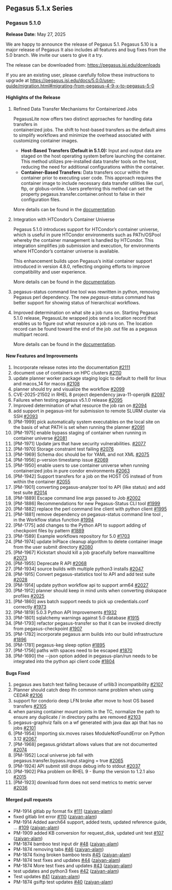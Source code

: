 ## Pegasus 5.1.x Series

### Pegasus 5.1.0

**Release Date:**  May 27, 2025


We are happy to announce the release of Pegasus 5.1.  Pegasus 5.10
is  a major release of Pegasus  It also includes all features and
bug fixes from the 5.0 branch. We invite our users to give it a
try.    

The release can be downloaded from:
https://pegasus.isi.edu/downloads

If you are an existing user, please carefully follow these
instructions to upgrade at
https://pegasus.isi.edu/docs/5.0.0/user-guide/migration.html#migrating-from-pegasus-4-9-x-to-pegasus-5-0 

#### Highlights of the Release

1) Refined Data Transfer Mechanisms for Containerized Jobs

    PegasusLite now offers two distinct approaches for handling data transfers in  
    containerized jobs. The shift to host-based transfers as the default aims to
    simplify workflows and minimize the overhead associated with customizing container images.

    *   **Host-Based Transfers (Default in 5.1.0):** Input and output data are staged on the 
        host operating system before launching the container. This method utilizes pre-installed
        data transfer tools on the host, reducing the need for additional configurations within 
        the container.
    *   **Container-Based Transfers:** Data transfers occur within the container prior to 
        executing user code. This approach requires the container image to include necessary
        data transfer utilities like curl, ftp, or globus-online. Users preferring this method 
        can set the property pegasus.transfer.container.onhost to false in their configuration files.

    More details can be found in the 
    [documentation](https://pegasus.isi.edu/documentation/user-guide/containers.html#data-transfers-for-jobs-when-running-in-container).

   
2) Integration with HTCondor’s Container Universe

    Pegasus 5.1.0 introduces support for HTCondor’s container universe, 
    which is useful in pure HTCondor environments such as PATh/OSPool whereby the container
    management is handled by HTCondor.  This integration simplifies job submission and execution, 
    for environments where HTCondor’s container universe is available.

    This enhancement builds upon Pegasus’s initial container support introduced in 
    version 4.8.0, reflecting ongoing efforts to improve compatibility and user experience.

    More details can be found in the 
    [documentation](https://pegasus.isi.edu/documentation/user-guide/containers.html#configuring-workflows-to-use-containers).

3) pegasus-status command line tool was rewritten in python, removing Pegasus perl
   dependency. The new *pegasus-status* command has better support for showing status of
   hierarchical workflows.

4) Improved determination on what site a job runs on. Starting Pegasus 5.1.0 release, PegasusLite 
   wrapped jobs send a location record that enables us to figure out what resource a job runs on.
   The location record can be found toward the end of the job .out file as a pegasus multipart record.
   
   More details can be found in the 
   [documentation](https://pegasus.isi.edu/documentation/reference-guide/funding-citing-usage-stats.html#pegasus-lite-metrics).
 
 
#### New Features and Improvements 

1) Incorporate release notes into the documentation [\#2111](https://github.com/pegasus-isi/pegasus/issues/2111)
2) document use of containers on HPC clusters [\#2110](https://github.com/pegasus-isi/pegasus/issues/2110)
3) update planner worker package staging logic to default to rhel8 for linux and macos\_14 for macos [\#2108](https://github.com/pegasus-isi/pegasus/issues/2108)
4) planner should try and visualize the workflow [\#2099](https://github.com/pegasus-isi/pegasus/issues/2099)
5) CVE-2025-21502 in RHEL 8 project dependency java-11-openjdk [\#2097](https://github.com/pegasus-isi/pegasus/issues/2097)
6) Failures when testing pegasus v5.1.0 release [\#2095](https://github.com/pegasus-isi/pegasus/issues/2095)
7) Improved determination of what resource the job ran on [\#2094](https://github.com/pegasus-isi/pegasus/issues/2094)
8) add support in pegasus-init for submission to remote SLURM cluster via SSH [\#2093](https://github.com/pegasus-isi/pegasus/issues/2093)
9) \[PM-1999\] pick automatically system executables on the local site on the basis of what PATH is set when running the planner [\#2091](https://github.com/pegasus-isi/pegasus/issues/2091)
10) \[PM-1975\] enable bypass staging of container when running in container universe [\#2081](https://github.com/pegasus-isi/pegasus/issues/2081)
11) \[PM-1971\] Update jars that have security vulnerabilities. [\#2077](https://github.com/pegasus-isi/pegasus/issues/2077)
12) \[PM-1970\] Storage constraint test failing [\#2076](https://github.com/pegasus-isi/pegasus/issues/2076)
13) \[PM-1969\] Schema doc should be for YAML and not XML [\#2075](https://github.com/pegasus-isi/pegasus/issues/2075)
15) \[PM-1956\] p-version timestamp issue [\#2069](https://github.com/pegasus-isi/pegasus/issues/2069) 
16) \[PM-1950\] enable users to use container universe when running containerized jobs in pure condor environments [\#2063](https://github.com/pegasus-isi/pegasus/issues/2063)
17) \[PM-1942\] Support transfers for a job on the HOST OS instead of from within the container [\#2055](https://github.com/pegasus-isi/pegasus/issues/2055)
17) \[PM-1901\] converting pegasus-analyzer tool to API \(like status\) and add test suite [\#2014](https://github.com/pegasus-isi/pegasus/issues/2014)
18) \[PM-1889\] Escape command line args passed to Job [\#2002](https://github.com/pegasus-isi/pegasus/issues/2002)
19) \[PM-1886\] Recommendations for new Pegasus-Status CLI tool [\#1999](https://github.com/pegasus-isi/pegasus/issues/1999)
20) \[PM-1882\] replace the perl command line client with python client [\#1995](https://github.com/pegasus-isi/pegasus/issues/1995)
21) \[PM-1881\] remove dependency on pegasus-status command line tool , in the Workflow status function [\#1994](https://github.com/pegasus-isi/pegasus/issues/1994)
22) \[PM-1775\] add changes to the Python API to support adding of checkpoint files by pattern [\#1889](https://github.com/pegasus-isi/pegasus/issues/1889)
22)  \[PM-1589\] Example workflows repository for 5.0 [\#1703](https://github.com/pegasus-isi/pegasus/issues/1703)
23) \[PM-1974\] update InPlace cleanup algorithm to delete container image from the user submit directory [\#2080](https://github.com/pegasus-isi/pegasus/issues/2080)
24) \[PM-1967\] Kickstart should kill a job gracefully before maxwalltime [\#2073](https://github.com/pegasus-isi/pegasus/issues/2073)
25) \[PM-1955\] Deprecate R API [\#2068](https://github.com/pegasus-isi/pegasus/issues/2068)
26) \[PM-1934\] source builds with multiple python3 installs [\#2047](https://github.com/pegasus-isi/pegasus/issues/2047)
27) \[PM-1915\] Convert pegasus-statistics tool to API and add test suite [\#2028](https://github.com/pegasus-isi/pegasus/issues/2028)
28) \[PM-1914\] update python workflow api to support arm64 [\#2027](https://github.com/pegasus-isi/pegasus/issues/2027)
29) \[PM-1912\] planner should keep in mind units when converting diskspace profiles [\#2025](https://github.com/pegasus-isi/pegasus/issues/2025)
30) \[PM-1860\] aws batch support needs to pick up credentials.conf correctly [\#1973](https://github.com/pegasus-isi/pegasus/issues/1973)
31) \[PM-1819\] 5.0.3 Python API Improvements [\#1932](https://github.com/pegasus-isi/pegasus/issues/1932)
32) \[PM-1801\] sqlalchemy warnings against 5.0 database [\#1915](https://github.com/pegasus-isi/pegasus/issues/1915)
33) \[PM-1793\] refactor pegasus-transfer so that it can be invoked directly from pegasus-checkpoint [\#1907](https://github.com/pegasus-isi/pegasus/issues/1907)
34) \[PM-1782\] incorporate pegasus arm builds into our build infrastructure [\#1896](https://github.com/pegasus-isi/pegasus/issues/1896)
35) \[PM-1781\] pegasus-keg sleep option [\#1895](https://github.com/pegasus-isi/pegasus/issues/1895)
36) \[PM-1756\] paths with spaces need to be escaped [\#1870](https://github.com/pegasus-isi/pegasus/issues/1870)
37) \[PM-1690\] the --json option added in pegasus-plan/run needs to be integrated into the python api client code [\#1804](https://github.com/pegasus-isi/pegasus/issues/1804)


#### Bugs Fixed

1) pegasus aws batch test failing because of urllib3 incompatibility [\#2107](https://github.com/pegasus-isi/pegasus/issues/2107)
2) Planner should catch deep lfn common name problem when using CEDAR [\#2106](https://github.com/pegasus-isi/pegasus/issues/2106)
3) support for condorio deep LFN broke after move to host OS based transfers [\#2105](https://github.com/pegasus-isi/pegasus/issues/2105)
4) when parsing container mount points in the TC, normalize the path to ensure any duplicate / in directory paths are removed [\#2103](https://github.com/pegasus-isi/pegasus/issues/2103)
5) pegasus-graphviz fails on a wf generated with java dax api that has no jobs [\#2101](https://github.com/pegasus-isi/pegasus/issues/2101)
6) \[PM-1954\] Importing six.moves raises ModuleNotFoundError on Python 3.12 [\#2067](https://github.com/pegasus-isi/pegasus/issues/2067)
7) \[PM-1968\] pegasus.gridstart allows values that are not documented [\#2074](https://github.com/pegasus-isi/pegasus/issues/2074)
8) \[PM-1952\] Local universe job fail with pegasus.transfer.bypass.input.staging = true [\#2065](https://github.com/pegasus-isi/pegasus/issues/2065)
9)  \[PM-1924\] API submit still drops debug info to stdout [\#2037](https://github.com/pegasus-isi/pegasus/issues/2037)
10) \[PM-1902\] Pika problem on RHEL 9 - Bump the version to 1.2.1 also [\#2015](https://github.com/pegasus-isi/pegasus/issues/2015)
11)  \[PM-1923\] download form does not send metrics to metric server [\#2036](https://github.com/pegasus-isi/pegasus/issues/2036)


#### Merged pull requests

- PM-1914 gitlab py format fix [\#111](https://github.com/pegasus-isi/pegasus/pull/111) ([zaiyan-alam](https://github.com/zaiyan-alam))
- fixed gitlab lint error [\#110](https://github.com/pegasus-isi/pegasus/pull/110) ([zaiyan-alam](https://github.com/zaiyan-alam))
- PM-1914 Added aarch64 support, added tests, updated reference guide, … [\#109](https://github.com/pegasus-isi/pegasus/pull/109) ([zaiyan-alam](https://github.com/zaiyan-alam))
- PM-1909 added KB conversion for request\_disk, updated unit test [\#107](https://github.com/pegasus-isi/pegasus/pull/107) ([zaiyan-alam](https://github.com/zaiyan-alam))
- PM-1874 bamboo test input dir [\#48](https://github.com/pegasus-isi/pegasus/pull/48) ([zaiyan-alam](https://github.com/zaiyan-alam))
- PM-1874 removing tabs [\#46](https://github.com/pegasus-isi/pegasus/pull/46) ([zaiyan-alam](https://github.com/zaiyan-alam))
- PM-1874 fixing broken bamboo tests [\#45](https://github.com/pegasus-isi/pegasus/pull/45) ([zaiyan-alam](https://github.com/zaiyan-alam))
- PM-1874 test fixes and updates [\#44](https://github.com/pegasus-isi/pegasus/pull/44) ([zaiyan-alam](https://github.com/zaiyan-alam))
- PM-1874 More test fixes and updates [\#43](https://github.com/pegasus-isi/pegasus/pull/43) ([zaiyan-alam](https://github.com/zaiyan-alam))
- test updates and python3 fixes [\#42](https://github.com/pegasus-isi/pegasus/pull/42) ([zaiyan-alam](https://github.com/zaiyan-alam))
- Test updates [\#41](https://github.com/pegasus-isi/pegasus/pull/41) ([zaiyan-alam](https://github.com/zaiyan-alam))
- PM-1874 gsiftp test updates [\#40](https://github.com/pegasus-isi/pegasus/pull/40) ([zaiyan-alam](https://github.com/zaiyan-alam))


